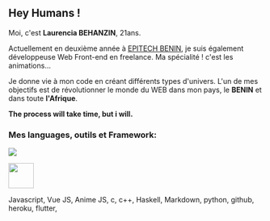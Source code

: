 ## Hey Humans !

Moi, c'est **Laurencia BEHANZIN**, 21ans.

Actuellement en deuxième année à [EPITECH BENIN](https://www.epitech.bj), je suis également développeuse Web Front-end en freelance. Ma spécialité ! c'est les animations...

Je donne vie à mon code en créant différents types d'univers.
L'un de mes objectifs est de révolutionner le monde du WEB dans mon pays, le **BENIN** et dans toute **l'Afrique**.

**The process will take time, but i will.**

### Mes languages, outils et Framework:

![](https://www.developpez.com/public/images/news/js002.png)


<img src="https://www.developpez.com/public/images/news/js002.png" width="50px" height="50px">

Javascript, Vue JS, Anime JS, c, c++, Haskell, Markdown, python, github, heroku, flutter,